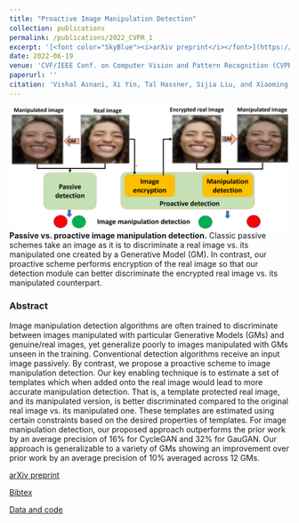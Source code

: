 ```yaml
---
title: "Proactive Image Manipulation Detection"
collection: publications
permalink: /publications/2022_CVPR_1
excerpt: '[<font color="SkyBlue"><i>arXiv preprint</i></font>](https://arxiv.org/abs/2203.15880)'
date: 2022-06-19
venue: 'CVF/IEEE Conf. on Computer Vision and Pattern Recognition (CVPR), New Orleans, LA'
paperurl: ''
citation: 'Vishal Asnani, Xi Yin, Tal Hassner, Sijia Liu, and Xiaoming Liu. <i> Proactive Image Manipulation Detection.</i> CVF/IEEE Conf. on Computer Vision and Pattern Recognition (CVPR), New Orleans, LA, 2022.'
---
```


<img src='../projects/ProactiveManipulationDetection/teaser.png'><br/>
<b>Passive vs. proactive image manipulation detection.</b> Classic passive schemes take an image as it is to discriminate a real image vs. its manipulated one created by a Generative Model (GM). In contrast, our proactive scheme performs encryption of the real image so that our detection module can better discriminate the encrypted real image vs. its manipulated counterpart.



### Abstract
Image manipulation detection algorithms are often trained to discriminate between images manipulated with particular Generative Models (GMs) and genuine/real images, yet generalize poorly to images manipulated with GMs unseen in the training. Conventional detection algorithms receive an input image passively. By contrast, we propose a proactive scheme to image manipulation detection. Our key enabling technique is to estimate a set of templates which when added onto the real image would lead to more accurate manipulation detection. That is, a template protected real image, and its manipulated version, is better discriminated compared to the original real image vs. its manipulated one. These templates are estimated using certain constraints based on the desired properties of templates. For image manipulation detection, our proposed approach outperforms the prior work by an average precision of 16% for CycleGAN and 32% for GauGAN. Our approach is generalizable to a variety of GMs showing an improvement over prior work by an average precision of 10% averaged across 12 GMs. 


[arXiv preprint](https://arxiv.org/abs/2203.15880)

[Bibtex](../projects/ProactiveManipulationDetection/BibTeX.txt)

[Data and code](https://www.github.com/vishal3477/proactive_IMD)
